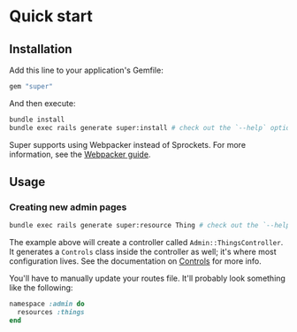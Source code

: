 <!--
# @title Quick start
-->

# Quick start

## Installation

Add this line to your application's Gemfile:

```ruby
gem "super"
```

And then execute:

```bash
bundle install
bundle exec rails generate super:install # check out the `--help` option!
```

Super supports using Webpacker instead of Sprockets. For more information,
see the [Webpacker guide](./webpacker.md).

## Usage

### Creating new admin pages

```bash
bundle exec rails generate super:resource Thing # check out the `--help` option!
```

The example above will create a controller called `Admin::ThingsController`. It
generates a `Controls` class inside the controller as well; it's where most
configuration lives. See the documentation on [Controls](./controls.md) for more
info.

You'll have to manually update your routes file. It'll probably look something
like the following:

```ruby
namespace :admin do
  resources :things
end
```
